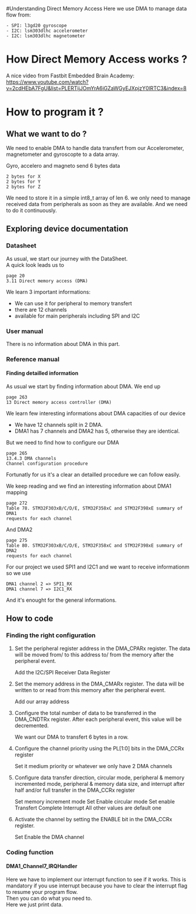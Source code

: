 #Understanding Direct Memory Access
Here we use DMA to manage data flow from:

	- SPI: l3gd20 gyroscope
	- I2C: lsm303dlhc accelerometer 
	- I2C: lsm303dlhc magnetometer 

# How Direct Memory Access works ?
A nice video from Fastbit Embedded Brain Academy: \
https://www.youtube.com/watch?v=2cdHEbA7FgU&list=PLERTijJOmYrA6iGZaWGyEJXpjzY0lRTC3&index=8

# How to program it ?
## What we want to do ?
We need to enable DMA to handle data transfert from our Accelerometer, 
magnetometer and gyroscopte to a data array.

Gyro, accelero and magneto send 6 bytes data

	2 bytes for X
	2 bytes for Y
	2 bytes for Z

We need to store it in a simple int8_t array of len 6.
we only need to manage received data from peripherals as soon as they are 
available. And we need to do it continuously.

## Exploring device documentation
### Datasheet
As usual, we start our journey with the DataSheet. \
A quick look leads us to 

	page 20
	3.11 Direct memory access (DMA)

We learn 3 important informations:

- We can use it for peripheral to memory transfert
- there are 12 channels
- available for main peripherals including SPI and I2C
	
### User manual
There is no information about DMA in this part.

### Reference manual
#### Finding detailled information
As usual we start by finding information about DMA.
We end up

	page 263
	13 Direct memory access controller (DMA)

We learn few interesting informations about DMA capacities of our device

- We have 12 channels split in 2 DMA.
- DMA1 has 7 channels and DMA2 has 5, otherwise they are identical.

But we need to find how to configure our DMA

	page 265
	13.4.3 DMA channels
	Channel configuration procedure

Fortunatly for us it's a clear an detailled procedure we can follow easily.

We keep reading and we find an interesting information about DMA1 mapping

	page 272
	Table 78. STM32F303xB/C/D/E, STM32F358xC and STM32F398xE summary of DMA1 
	requests for each channel

And DMA2

	page 275
	Table 80. STM32F303xB/C/D/E, STM32F358xC and STM32F398xE summary of DMA2 
	requests for each channel

For our project we used SPI1 and I2C1 and we want to receive informationm so we
 use 

	DMA1 channel 2 => SPI1_RX
	DMA1 channel 7 => I2C1_RX

And it's enought for the general informations.

## How to code
### Finding the right configuration
1. Set the peripheral register address in the DMA_CPARx register. The data 
will be moved from/ to this address to/ from the memory after the peripheral 
event.

	Add the I2C/SPI Receiver Data Register
	
2. Set the memory address in the DMA_CMARx register. The data will be written to or
read from this memory after the peripheral event.

	Add our array address

3. Configure the total number of data to be transferred in the DMA_CNDTRx register.
After each peripheral event, this value will be decremented.

	We want our DMA to transfert 6 bytes in a row.

4. Configure the channel priority using the PL[1:0] bits in the DMA_CCRx register

	Set it medium priority or whatever we only have 2 DMA channels

5. Configure data transfer direction, circular mode, peripheral & memory incremented
mode, peripheral & memory data size, and interrupt after half and/or full transfer in the
DMA_CCRx register

	Set memory increment mode
	Set Enable circular mode
	Set enable Transfert Complete Interrupt
	All other values are default one

6. Activate the channel by setting the ENABLE bit in the DMA_CCRx register.

	Set Enable the DMA channel

### Coding function
#### DMA1_Channel7_IRQHandler
Here we have to implement our interrupt function to see if it works.
This is mandatory if you use interrupt because you have to clear the interrupt 
flag to resume your program flow. \
Then you can do what you need to. \
Here we just print data.
